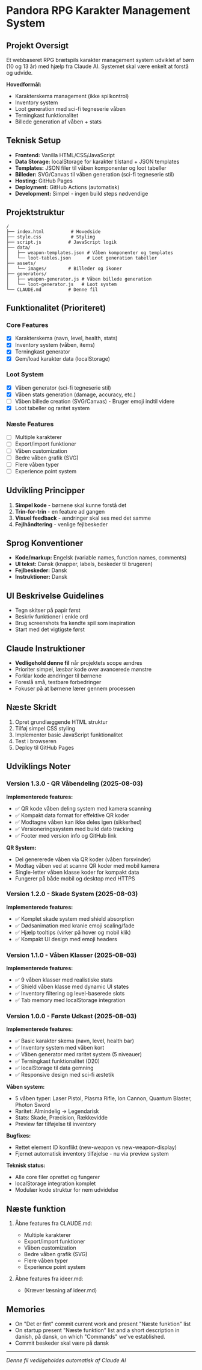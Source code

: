 # Pandora RPG Karakter Management System

## Projekt Oversigt
Et webbaseret RPG brætspils karakter management system udviklet af børn (10 og 13 år) med hjælp fra Claude AI. Systemet skal være enkelt at forstå og udvide.

**Hovedformål:**
- Karakterskema management (ikke spilkontrol)
- Inventory system
- Loot generation med sci-fi tegneserie våben
- Terningkast funktionalitet
- Billede generation af våben + stats

## Teknisk Setup
- **Frontend:** Vanilla HTML/CSS/JavaScript
- **Data Storage:** localStorage for karakter tilstand + JSON templates
- **Templates:** JSON filer til våben komponenter og loot tabeller
- **Billeder:** SVG/Canvas til våben generation (sci-fi tegneserie stil)
- **Hosting:** GitHub Pages
- **Deployment:** GitHub Actions (automatisk)
- **Development:** Simpel - ingen build steps nødvendige

## Projektstruktur
```
/
├── index.html          # Hovedside
├── style.css           # Styling
├── script.js          # JavaScript logik
├── data/
│   ├── weapon-templates.json # Våben komponenter og templates
│   └── loot-tables.json      # Loot generation tabeller
├── assets/
│   └── images/        # Billeder og ikoner
├── generators/
│   ├── weapon-generator.js # Våben billede generation
│   └── loot-generator.js   # Loot system
└── CLAUDE.md          # Denne fil
```

## Funktionalitet (Prioriteret)

### Core Features
- [x] Karakterskema (navn, level, health, stats)
- [x] Inventory system (våben, items)
- [x] Terningkast generator
- [x] Gem/load karakter data (localStorage)

### Loot System
- [x] Våben generator (sci-fi tegneserie stil)
- [x] Våben stats generation (damage, accuracy, etc.)
- [ ] Våben billede creation (SVG/Canvas) - Bruger emoji indtil videre
- [x] Loot tabeller og raritet system

### Næste Features
- [ ] Multiple karakterer
- [ ] Export/import funktioner
- [ ] Våben customization
- [ ] Bedre våben grafik (SVG)
- [ ] Flere våben typer
- [ ] Experience point system

## Udvikling Principper
1. **Simpel kode** - børnene skal kunne forstå det
2. **Trin-for-trin** - en feature ad gangen
3. **Visuel feedback** - ændringer skal ses med det samme
4. **Fejlhåndtering** - venlige fejlbeskeder

## Sprog Konventioner
- **Kode/markup:** Engelsk (variable names, function names, comments)
- **UI tekst:** Dansk (knapper, labels, beskeder til brugeren)
- **Fejlbeskeder:** Dansk
- **Instruktioner:** Dansk

## UI Beskrivelse Guidelines
- Tegn skitser på papir først
- Beskriv funktioner i enkle ord
- Brug screenshots fra kendte spil som inspiration
- Start med det vigtigste først

## Claude Instruktioner
- **Vedligehold denne fil** når projektets scope ændres
- Prioriter simpel, læsbar kode over avancerede mønstre
- Forklar kode ændringer til børnene
- Foreslå små, testbare forbedringer
- Fokuser på at børnene lærer gennem processen

## Næste Skridt
1. Opret grundlæggende HTML struktur
2. Tilføj simpel CSS styling
3. Implementer basic JavaScript funktionalitet
4. Test i browseren
5. Deploy til GitHub Pages

## Udviklings Noter

### Version 1.3.0 - QR Våbendeling (2025-08-03)
**Implementerede features:**
- ✅ QR kode våben deling system med kamera scanning
- ✅ Kompakt data format for effektive QR koder  
- ✅ Modtagne våben kan ikke deles igen (sikkerhed)
- ✅ Versioneringssystem med build dato tracking
- ✅ Footer med version info og GitHub link

**QR System:**
- Del genererede våben via QR koder (våben forsvinder)
- Modtag våben ved at scanne QR koder med mobil kamera
- Single-letter våben klasse koder for kompakt data
- Fungerer på både mobil og desktop med HTTPS

### Version 1.2.0 - Skade System (2025-08-03)
**Implementerede features:**
- ✅ Komplet skade system med shield absorption
- ✅ Dødsanimation med kranie emoji scaling/fade
- ✅ Hjælp tooltips (virker på hover og mobil klik)
- ✅ Kompakt UI design med emoji headers

### Version 1.1.0 - Våben Klasser (2025-08-03)
**Implementerede features:**
- ✅ 9 våben klasser med realistiske stats
- ✅ Shield våben klasse med dynamic UI states
- ✅ Inventory filtering og level-baserede slots
- ✅ Tab memory med localStorage integration

### Version 1.0.0 - Første Udkast (2025-08-03)
**Implementerede features:**
- ✅ Basic karakter skema (navn, level, health bar)
- ✅ Inventory system med våben kort
- ✅ Våben generator med raritet system (5 niveauer)
- ✅ Terningkast funktionalitet (D20)
- ✅ localStorage til data gemning
- ✅ Responsive design med sci-fi æstetik

**Våben system:**
- 5 våben typer: Laser Pistol, Plasma Rifle, Ion Cannon, Quantum Blaster, Photon Sword
- Raritet: Almindelig → Legendarisk
- Stats: Skade, Præcision, Rækkevidde
- Preview før tilføjelse til inventory

**Bugfixes:**
- Rettet element ID konflikt (new-weapon vs new-weapon-display)
- Fjernet automatisk inventory tilføjelse - nu via preview system

**Teknisk status:**
- Alle core filer oprettet og fungerer
- localStorage integration komplet
- Modulær kode struktur for nem udvidelse

## Næste funktion
1. Åbne features fra CLAUDE.md:
   - Multiple karakterer
   - Export/import funktioner
   - Våben customization
   - Bedre våben grafik (SVG)
   - Flere våben typer
   - Experience point system

2. Åbne features fra ideer.md:
   - (Kræver læsning af ideer.md)

## Memories
- On "Det er fint" commit current work and present "Næste funktion" list
- On startup present "Næste funktion" list and a short description in danish, på dansk, on which "Commands" we've established.
- Commit beskeder skal være på dansk

---
*Denne fil vedligeholdes automatisk af Claude AI*